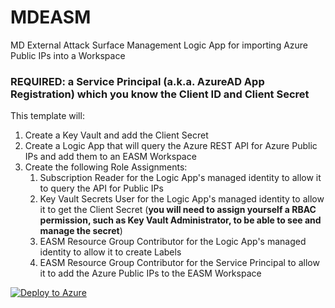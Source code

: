 # MDEASM
 MD External Attack Surface Management Logic App for importing Azure Public IPs into a Workspace

### REQUIRED: a Service Principal (a.k.a. AzureAD App Registration) which you know the Client ID and Client Secret

This template will:
  1. Create a Key Vault and add the Client Secret
  2. Create a Logic App that will query the Azure REST API for Azure Public IPs and add them to an EASM Workspace
  3. Create the following Role Assignments:
     1. Subscription Reader for the Logic App's managed identity to allow it to query the API for Public IPs
     2. Key Vault Secrets User for the Logic App's managed identity to allow it to get the Client Secret (**you will need to assign yourself a RBAC permission, such as Key Vault Administrator, to be able to see and manage the secret**)
     3. EASM Resource Group Contributor for the Logic App's managed identity to allow it to create Labels
     4. EASM Resource Group Contributor for the Service Principal to allow it to add the Azure Public IPs to the EASM Workspace

[![Deploy to Azure](https://aka.ms/deploytoazurebutton)](https://portal.azure.com/#create/Microsoft.Template/uri/https%3A%2F%2Fraw.githubusercontent.com%2Fmr-mongo%2FMDEASM%2Fmain%2FLogicApps%2FGetAzurePublicIPs.json)